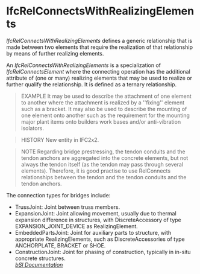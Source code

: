 IfcRelConnectsWithRealizingElements
===================================
_IfcRelConnectsWithRealizingElements_ defines a generic relationship that is
made between two elements that require the realization of that relationship by
means of further realizing elements.  
  
An _IfcRelConnectsWithRealizingElements_ is a specialization of
_IfcRelConnectsElement_ where the connecting operation has the additional
attribute of (one or many) realizing elements that may be used to realize or
further qualify the relationship. It is defined as a ternary relationship.  
  
> EXAMPLE  It may be used to describe the attachment of one element to another
> where the attachment is realized by a ''fixing'' element such as a bracket.
> It may also be used to describe the mounting of one element onto another
> such as the requirement for the mounting major plant items onto builders
> work bases and/or anti-vibration isolators.  
  
> HISTORY  New entity in IFC2x2.  
  
> NOTE  Regarding bridge prestressing, the tendon conduits and the tendon
> anchors are aggregated into the concrete elements, but not always the tendon
> itself (as the tendon may pass through several elements). Therefore, it is
> good practise to use RelConnects relationships between the tendon and the
> tendon conduits and the tendon anchors.  
  
The connection types for bridges include:  
  
* TrussJoint: Joint between truss members.  
* ExpansionJoint: Joint allowing movement, usually due to thermal expansion difference in structures, with DiscreteAccessory of type EXPANSION_JOINT_DEVICE as RealizingElement.  
* EmbeddedPartsJoint: Joint for auxiliary parts to structure, with appropriate RealizingElements, such as DiscreteAccessories of type ANCHORPLATE, BRACKET or SHOE.   
* ConstructionJoint: Joint for phasing of construction, typically in in-situ concrete structures.  
[ _bSI
Documentation_](https://standards.buildingsmart.org/IFC/DEV/IFC4_2/FINAL/HTML/schema/ifcproductextension/lexical/ifcrelconnectswithrealizingelements.htm)


